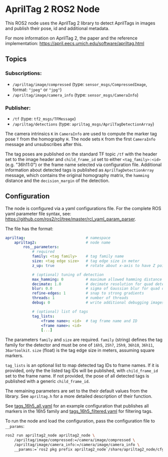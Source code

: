 # AprilTag 2 ROS2 Node

This ROS2 node uses the AprilTag 2 library to detect AprilTags in images and publish their pose, id and additional metadata.

For more information on AprilTag 2, the paper and the reference implementation: https://april.eecs.umich.edu/software/apriltag.html

## Topics

### Subscriptions:
- `/apriltag/image/compressed` (type: `sensor_msgs/CompressedImage`, format: `"jpeg"` or `"jpg"`)
- `/apriltag/image/camera_info` (type: `sensor_msgs/CameraInfo`)

### Publisher:
- `/tf` (type: `tf2_msgs/TFMessage`)
- `/apriltag/detections` (type: `apriltag_msgs/AprilTagDetectionArray`)

The camera intrinsics `K` in `CameraInfo` are used to compute the marker tag pose `T` from the homography `H`. The node sets `K` from the first `CameraInfo` message and unsubscribes after this.

The tag poses are published on the standard TF topic `/tf` with the header set to the image header and `child_frame_id` set to either `<tag_family>:<id>` (e.g. "36h11:0") or the frame name selected via configuration file. Additional information about detected tags is published as `AprilTagDetectionArray` message, which contains the original homography  matrix, the `hamming` distance and the `decision_margin` of the detection.

## Configuration

The node is configured via a yaml configurations file. For the complete ROS yaml parameter file syntax, see: https://github.com/ros2/rcl/tree/master/rcl_yaml_param_parser.

The file has the format:
```YAML
apriltag:                           # namespace
    apriltag2:                      # node name
        ros__parameters:
            # required
            family: <tag family>    # tag family name
            size: <tag edge size>   # tag edge size in meter
            z_up: true              # rotate about x-axis to have Z pointing upwards

            # (optional) tuning of detection
            max_hamming: 0          # maximum allowed hamming distance (corrected bits)
            decimate: 1.0           # decimate resolution for quad detection
            blur: 0.0               # sigma of Gaussian blur for quad detection
            refine-edges: 1         # snap to strong gradients
            threads: 1              # number of threads
            debug: 0                # write additional debugging images to current working directory

            # (optional) list of tags
            tag_lists:
                <frame name>: <id>  # tag frame name and ID
                <frame name>: <id>
                [...]
```

The parameters `family` and `size` are required. `family` (string) defines the tag family for the detector and must be one of `16h5`, `25h7`, `25h9`, `36h10`, `36h11`, `36artoolkit`. `size` (float) is the tag edge size in meters, assuming square markers.

`tag_lists` is an optional list to map detected tag IDs to frame names. If it is provided, only the the listed tag IDs will be published, with `child_frame_id` set to the frame name. If not provided, the pose of all detected tags is published with a generic `child_frame_id`.

The remaining parameters are set to the their default values from the library. See `apriltag.h` for a more detailed description of their function.

See [tags_16h5_all.yaml](node/cfg/tags_16h5_all.yaml) for an example configuration that publishes all markers in the 16h5 family and [tags_16h5_filtered.yaml](node/cfg/tags_16h5_filtered.yaml) for filtering tags.

To run the node and load the configuration, pass the configuration file to `__params`:
```bash
ros2 run apriltag2_node apriltag2_node \
    /apriltag/image/compressed:=/camera/image/compressed \
    /apriltag/image/camera_info:=/camera/image/camera_info \
    __params:=`ros2 pkg prefix apriltag2_node`/share/apriltag2_node/cfg/tags_16h5_all.yaml
```